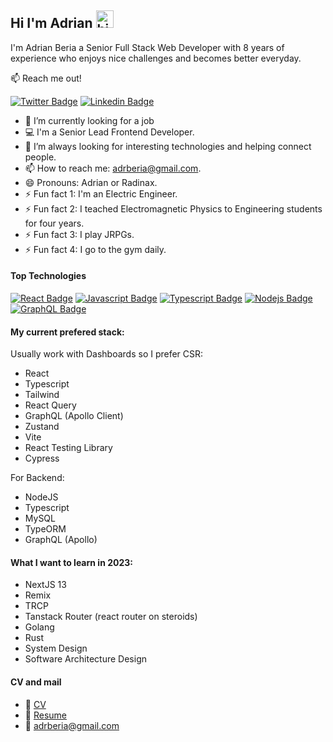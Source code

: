 ## Hi I'm Adrian <img src="https://user-images.githubusercontent.com/1303154/88677602-1635ba80-d120-11ea-84d8-d263ba5fc3c0.gif" width="28px" height="28px" alt="hi">

I'm Adrian Beria a Senior Full Stack Web Developer with 8 years of experience who enjoys nice challenges and becomes better everyday.

:mailbox: Reach me out!

[![Twitter Badge](https://img.shields.io/badge/-@adrberia-1ca0f1?style=flat&labelColor=1ca0f1&logo=twitter&logoColor=white&link=https://twitter.com/adrberia)](https://twitter.com/adrberia) [![Linkedin Badge](https://img.shields.io/badge/-adrberia-0e76a8?style=flat&labelColor=0e76a8&logo=linkedin&logoColor=white)](https://www.linkedin.com/in/adrianberia2013/)

<!-- TODO: Add last video link -->

- 🔭 I’m currently looking for a job
- :computer: I'm a Senior Lead Frontend Developer.
- 🤔 I’m always looking for interesting technologies and helping connect people.
- 📫 How to reach me: adrberia@gmail.com.
- 😄 Pronouns: Adrian or Radinax.
- ⚡ Fun fact 1: I'm an Electric Engineer.
- ⚡ Fun fact 2: I teached Electromagnetic Physics to Engineering students for four years.
- ⚡ Fun fact 3: I play JRPGs.
- ⚡ Fun fact 4: I go to the gym daily.

#### Top Technologies

<!-- TODO: Make technologies links takes you to repositories -->

[![React Badge](https://img.shields.io/badge/-React-61DBFB?style=for-the-badge&labelColor=black&logo=react&logoColor=61DBFB)](#) [![Javascript Badge](https://img.shields.io/badge/-Javascript-F0DB4F?style=for-the-badge&labelColor=black&logo=javascript&logoColor=F0DB4F)](#) [![Typescript Badge](https://img.shields.io/badge/-Typescript-007acc?style=for-the-badge&labelColor=black&logo=typescript&logoColor=007acc)](#) [![Nodejs Badge](https://img.shields.io/badge/-Nodejs-3C873A?style=for-the-badge&labelColor=black&logo=node.js&logoColor=3C873A)](#) [![GraphQL Badge](https://img.shields.io/badge/-GraphQl-e535ab?style=for-the-badge&labelColor=black&logo=node.js&logoColor=e535ab)](#)

#### My current prefered stack:

Usually work with Dashboards so I prefer CSR:

- React
- Typescript
- Tailwind
- React Query
- GraphQL (Apollo Client)
- Zustand
- Vite
- React Testing Library
- Cypress

For Backend:

- NodeJS
- Typescript
- MySQL
- TypeORM
- GraphQL (Apollo)

#### What I want to learn in 2023:

- NextJS 13
- Remix
- TRCP
- Tanstack Router (react router on steroids)
- Golang
- Rust
- System Design
- Software Architecture Design

#### CV and mail
- :paperclip: [CV](https://www.linkedin.com/in/adrianberia2013/overlay/1635478916771/single-media-viewer?type=DOCUMENT&profileId=ACoAAAXEylIB8j4FB-gX1otOzNvAc-MRIHyRTSk&lipi=urn%3Ali%3Apage%3Ad_flagship3_profile_view_base%3ByTiS%2F8TlR62S5am%2BpgjR1A%3D%3D)
- :paperclip: [Resume](https://www.linkedin.com/in/adrianberia2013/overlay/1635478914781/single-media-viewer?type=DOCUMENT&profileId=ACoAAAXEylIB8j4FB-gX1otOzNvAc-MRIHyRTSk&lipi=urn%3Ali%3Apage%3Ad_flagship3_profile_view_base%3BdnFxP373TgSC3Yn2hxiS7Q%3D%3D)
- :email: adrberia@gmail.com
